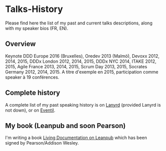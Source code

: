 # Talks-History

Please find here the list of my past and current talks descriptions, along with my speaker bios (FR, EN).

## Overview

Keynote DDD Europe 2016 (Bruxelles), Oredev 2013 (Malmö), Devoxx 2012, 2014, 2015, DDDx London 2012, 2014, 2015, DDDx NYC 2014, ITAKE 2012, 2015, Agile France 2013, 2014, 2015, Scrum Day 2013, 2015, Socrates Germany 2012, 2014, 2015. A titre d'exemple en 2015, participation comme speaker à 19 conférences.

## Complete history

A complete list of my past speaking history is on [Lanyrd](http://lanyrd.com/profile/cyriux) (provided Lanyrd is not down), or on [Eventil](https://eventil.com/users/cyriux).
 
## My book (Leanpub and soon Pearson)

I'm writing a book [Living Documentation on Leanpub](https://leanpub.com/livingdocumentation) which has been signed by Pearson/Addison Wesley.

